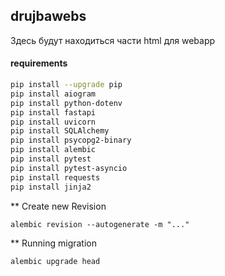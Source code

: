 ## drujbawebs
Здесь будут находиться части html для webapp

#### requirements
```bash
pip install --upgrade pip
pip install aiogram
pip install python-dotenv
pip install fastapi
pip install uvicorn
pip install SQLAlchemy
pip install psycopg2-binary
pip install alembic
pip install pytest
pip install pytest-asyncio
pip install requests
pip install jinja2
```

** Create new Revision
```shell
alembic revision --autogenerate -m "..."
```
** Running migration
```shell
alembic upgrade head
```


    
    
